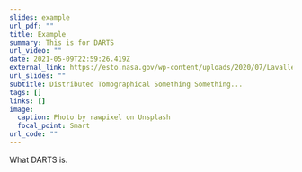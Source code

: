```yaml
---
slides: example
url_pdf: ""
title: Example
summary: This is for DARTS
url_video: ""
date: 2021-05-09T22:59:26.419Z
external_link: https://esto.nasa.gov/wp-content/uploads/2020/07/Lavalle-DARTS.pdf
url_slides: ""
subtitle: Distributed Tomographical Something Something...
tags: []
links: []
image:
  caption: Photo by rawpixel on Unsplash
  focal_point: Smart
url_code: ""
---
```

What DARTS is.